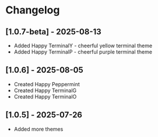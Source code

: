 # Changelog

## [1.0.7-beta] - 2025-08-13

- Added Happy TerminalY - cheerful yellow terminal theme
- Added Happy TerminalP - cheerful purple terminal theme

## [1.0.6] - 2025-08-05

- Created Happy Peppermint
- Created Happy TerminalG
- Created Happy TerminalO

## [1.0.5] - 2025-07-26

- Added more themes
